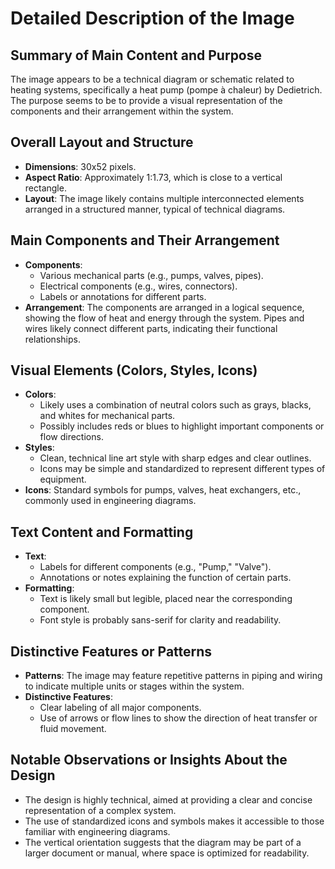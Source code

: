 # Detailed Description of the Image

## Summary of Main Content and Purpose
The image appears to be a technical diagram or schematic related to heating systems, specifically a heat pump (pompe à chaleur) by Dedietrich. The purpose seems to be to provide a visual representation of the components and their arrangement within the system.

## Overall Layout and Structure
- **Dimensions**: 30x52 pixels.
- **Aspect Ratio**: Approximately 1:1.73, which is close to a vertical rectangle.
- **Layout**: The image likely contains multiple interconnected elements arranged in a structured manner, typical of technical diagrams.

## Main Components and Their Arrangement
- **Components**:
  - Various mechanical parts (e.g., pumps, valves, pipes).
  - Electrical components (e.g., wires, connectors).
  - Labels or annotations for different parts.
- **Arrangement**: The components are arranged in a logical sequence, showing the flow of heat and energy through the system. Pipes and wires likely connect different parts, indicating their functional relationships.

## Visual Elements (Colors, Styles, Icons)
- **Colors**:
  - Likely uses a combination of neutral colors such as grays, blacks, and whites for mechanical parts.
  - Possibly includes reds or blues to highlight important components or flow directions.
- **Styles**:
  - Clean, technical line art style with sharp edges and clear outlines.
  - Icons may be simple and standardized to represent different types of equipment.
- **Icons**: Standard symbols for pumps, valves, heat exchangers, etc., commonly used in engineering diagrams.

## Text Content and Formatting
- **Text**:
  - Labels for different components (e.g., "Pump," "Valve").
  - Annotations or notes explaining the function of certain parts.
- **Formatting**:
  - Text is likely small but legible, placed near the corresponding component.
  - Font style is probably sans-serif for clarity and readability.

## Distinctive Features or Patterns
- **Patterns**: The image may feature repetitive patterns in piping and wiring to indicate multiple units or stages within the system.
- **Distinctive Features**:
  - Clear labeling of all major components.
  - Use of arrows or flow lines to show the direction of heat transfer or fluid movement.

## Notable Observations or Insights About the Design
- The design is highly technical, aimed at providing a clear and concise representation of a complex system.
- The use of standardized icons and symbols makes it accessible to those familiar with engineering diagrams.
- The vertical orientation suggests that the diagram may be part of a larger document or manual, where space is optimized for readability.
